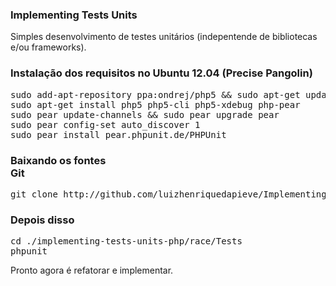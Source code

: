 <b><h3>Implementing Tests Units</h3></b>

Simples desenvolvimento de testes unitários (indepentende de bibliotecas e/ou frameworks). 

<b><h3>Instalação dos requisitos no Ubuntu 12.04 (Precise Pangolin)</h3></b>

<pre>sudo add-apt-repository ppa:ondrej/php5 && sudo apt-get update
sudo apt-get install php5 php5-cli php5-xdebug php-pear
sudo pear update-channels && sudo pear upgrade pear
sudo pear config-set auto_discover 1
sudo pear install pear.phpunit.de/PHPUnit
</pre>

<b><h3>Baixando os fontes<br />
Git</h3></b>

<pre>git clone http://github.com/luizhenriquedapieve/Implementing_Tests_Units_PHP.git</pre>

<b><h3>Depois disso</h3></b>

<pre>cd ./implementing-tests-units-php/race/Tests
phpunit</pre>

Pronto agora é refatorar e implementar.


